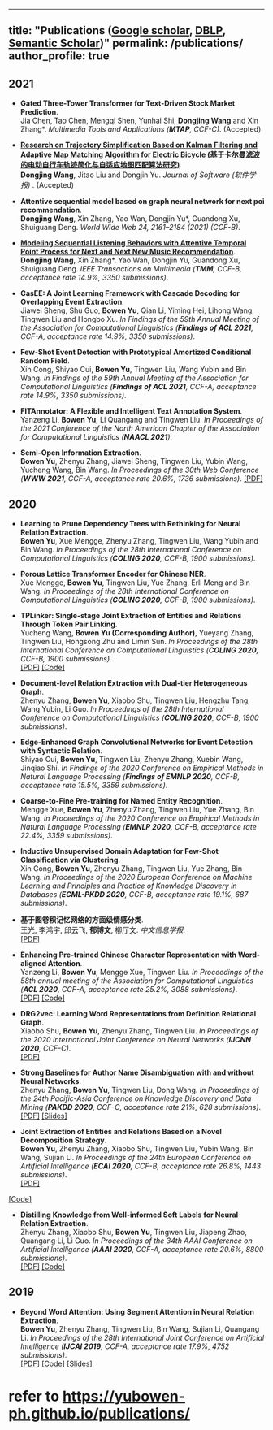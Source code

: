 
---
title: "Publications ([Google scholar](https://scholar.google.com/citations?user=D1_RC_kAAAAJ&hl=zh-CN), [DBLP](https://dblp.org/pid/121/4337.html), [Semantic Scholar](https://www.semanticscholar.org/author/2940191))"
permalink: /publications/
author_profile: true
---



## 2021
* <b>Gated Three-Tower Transformer for Text-Driven Stock Market Prediction</b>. 
<br> Jia Chen, Tao Chen, Mengqi Shen, Yunhai Shi, <b>Dongjing Wang</b> and Xin Zhang\*. <i>Multimedia Tools and Applications (**MTAP**, CCF-C)</i>. (Accepted) <br>

* <b>[Research on Trajectory Simplification Based on Kalman Filtering and Adaptive Map Matching Algorithm for Electric Bicycle (基于卡尔曼滤波的电动自行车轨迹简化与自适应地图匹配算法研究)](http://www.jos.org.cn/jos/article/abstract/La006)</b>. 
<br> <b>Dongjing Wang</b>, Jitao Liu and Dongjin Yu. <i>Journal of Software (软件学报) </i>. (Accepted) <br>

* <b>Attentive sequential model based on graph neural network for next poi recommendation</b>. 
<br> <b>Dongjing Wang</b>, Xin Zhang, Yao Wan, Dongjin Yu\*, Guandong Xu, Shuiguang Deng. <i> World Wide Web 24, 2161–2184 (2021) (CCF-B)</i>. <br>

* <b>[Modeling Sequential Listening Behaviors with Attentive Temporal Point Process for Next and Next New Music Recommendation](10.1109/TMM.2021.3114545)</b>. 
<br> <b>Dongjing Wang</b>, Xin Zhang\*, Yao Wan, Dongjin Yu, Guandong Xu, Shuiguang Deng. <i>IEEE Transactions on Multimedia (**TMM**, CCF-B, acceptance rate 14.9%, 3350 submissions)</i>. <br>

* <b>CasEE: A Joint Learning Framework with Cascade Decoding for Overlapping Event Extraction</b>. 
<br> Jiawei Sheng, Shu Guo, <b>Bowen Yu</b>, Qian Li, Yiming Hei, Lihong Wang, Tingwen Liu and Hongbo Xu. <i>In Findings of the 59th Annual Meeting of the Association for Computational Linguistics (**Findings of ACL 2021**, CCF-A, acceptance rate 14.9%, 3350 submissions)</i>. <br>

* <b>Few-Shot Event Detection with Prototypical Amortized Conditional Random Field</b>. 
<br> Xin Cong, Shiyao Cui, <b>Bowen Yu</b>, Tingwen Liu, Wang Yubin and Bin Wang. <i>In Findings of the 59th Annual Meeting of the Association for Computational Linguistics (**Findings of ACL 2021**, CCF-A, acceptance rate 14.9%, 3350 submissions)</i>. <br>


* <b>FITAnnotator: A Flexible and Intelligent Text Annotation System</b>. 
<br> Yanzeng Li, <b>Bowen Yu</b>, Li Quangang and Tingwen Liu. <i>In Proceedings of the 2021 Conference of the North American Chapter of the Association for Computational Linguistics (**NAACL 2021**)</i>. <br>

* <b>Semi-Open Information Extraction</b>. 
<br> <b>Bowen Yu</b>, Zhenyu Zhang, Jiawei Sheng, Tingwen Liu, Yubin Wang, Yucheng Wang, Bin Wang. <i>In Proceedings of the 30th Web Conference (**WWW 2021**, CCF-A, acceptance rate 20.6%, 1736 submissions)</i>. 
[[PDF]](https://yubowen-ph.github.io/files/2020_WWW_SOIE/SOIE.pdf) <br>

## 2020

* <b>Learning to Prune Dependency Trees with Rethinking for Neural Relation Extraction</b>. 
<br> <b>Bowen Yu</b>, Xue Mengge, Zhenyu Zhang, Tingwen Liu, Wang Yubin and Bin Wang. <i>In Proceedings of the 28th International Conference on Computational Linguistics (**COLING 2020**, CCF-B, 1900 submissions)</i>. <br>

* <b>Porous Lattice Transformer Encoder for Chinese NER</b>. 
<br> Xue Mengge, <b>Bowen Yu</b>, Tingwen Liu, Yue Zhang, Erli Meng and Bin Wang. <i>In Proceedings of the 28th International Conference on Computational Linguistics (**COLING 2020**, CCF-B, 1900 submissions)</i>. <br>

* <b>TPLinker: Single-stage Joint Extraction of Entities and Relations Through Token Pair Linking</b>. 
<br> Yucheng Wang, <b>Bowen Yu (Corresponding Author)</b>, Yueyang Zhang, Tingwen Liu, Hongsong Zhu and Limin Sun. <i>In Proceedings of the 28th International Conference on Computational Linguistics (**COLING 2020**, CCF-B, 1900 submissions)</i>. <br>
[[PDF]](https://yubowen-ph.github.io/files/2020_COLING_TPLinker/TPLinker_COLING_2020.pdf)
[[Code]](https://github.com/131250208/JointExtraction)

* <b>Document-level Relation Extraction with Dual-tier Heterogeneous Graph</b>. 
<br> Zhenyu Zhang, <b>Bowen Yu</b>, Xiaobo Shu, Tingwen Liu, Hengzhu Tang, Wang Yubin, Li Guo. <i>In Proceedings of the 28th International Conference on Computational Linguistics (**COLING 2020**, CCF-B, 1900 submissions)</i>. <br>

* <b>Edge-Enhanced Graph Convolutional Networks for Event Detection with Syntactic Relation</b>. 
<br> Shiyao Cui, <b>Bowen Yu</b>, Tingwen Liu, Zhenyu Zhang, Xuebin Wang, Jinqiao Shi. <i>In Findings of the 2020 Conference on Empirical Methods in Natural Language Processing (**Findings of EMNLP 2020**, CCF-B, acceptance rate 15.5%, 3359 submissions)</i>. <br>

* <b>Coarse-to-Fine Pre-training for Named Entity Recognition</b>. 
<br> Mengge Xue, <b>Bowen Yu</b>, Zhenyu Zhang, Tingwen Liu, Yue Zhang, Bin Wang. <i>In Proceedings of the 2020 Conference on Empirical Methods in Natural Language Processing (**EMNLP 2020**, CCF-B, acceptance rate 22.4%, 3359 submissions)</i>. <br>

* <b>Inductive Unsupervised Domain Adaptation for Few-Shot Classification via Clustering</b>. <br>
Xin Cong, <b>Bowen Yu</b>, Zhenyu Zhang, Tingwen Liu, Yue Zhang, Bin Wang. <i>In Proceedings of the 2020 European Conference on Machine Learning and Principles and Practice of Knowledge Discovery in Databases (**ECML-PKDD 2020**, CCF-B, acceptance rate 19.1%, 687 submissions)</i>. <br>

* <b>基于图卷积记忆网络的方面级情感分类</b>. <br>
王光, 李鸿宇, 邱云飞, <b>郁博文</b>, 柳厅文. <i>中文信息学报</i>. <br>
[[PDF]](https://yubowen-ph.github.io/files/JCIP_2020_GCN/GCN.pdf)


* <b>Enhancing Pre-trained Chinese Character Representation with Word-aligned Attention</b>. <br>
Yanzeng Li, <b>Bowen Yu</b>, Mengge Xue, Tingwen Liu. <i>In Proceedings of the 58th annual meeting of the Association for Computational Linguistics (**ACL 2020**, CCF-A, acceptance rate 25.2%, 3088 submissions)</i>. <br>
[[PDF]](https://yubowen-ph.github.io/files/ACL_2020_MWA/MWA.pdf)
[[Code]](https://github.com/lsvih/MWA)


* <b>DRG2vec: Learning Word Representations from Definition Relational Graph</b>. <br>
Xiaobo Shu, <b>Bowen Yu</b>, Zhenyu Zhang, Tingwen Liu. <i>In Proceedings of the 2020 International Joint Conference on Neural Networks (**IJCNN 2020**, CCF-C)</i>.<br>
[[PDF]](https://yubowen-ph.github.io/files/2020_IJCNN_DRG2vec/DRG2vec.pdf)
* <b>Strong Baselines for Author Name Disambiguation with and without Neural Networks</b>. <br>
Zhenyu Zhang, <b>Bowen Yu</b>, Tingwen Liu, Dong Wang. <i>In Proceedings of the 24th Pacific-Asia Conference on Knowledge Discovery and Data Mining (**PAKDD 2020**, CCF-C, acceptance rate 21%, 628 submissions)</i>.<br>
[[PDF]](https://yubowen-ph.github.io/files/2020_PAKDD_Strong/Strong.pdf)
[[Slides]](https://yubowen-ph.github.io/files/2020_PAKDD_Strong/slides.pdf)
<!-- [[Poster]](https://lijian.ac.cn/files/2019_IJCAI_MC/2019_MC_LRC_SSL_poster.pdf) -->
<!-- [[Slides]](https://lijian.ac.cn/files/2019_IJCAI_MC/2019_MC_LRC_SSL_slides.pdf) -->
<!-- [[Code]](https://github.com/superlj666/Multi-Class-Learning-using-Unlabeled-Samples-Theory-and-Algorithm) -->
* <b>Joint Extraction of Entities and Relations Based on a Novel Decomposition Strategy</b>. <br>
<b>Bowen Yu</b>, Zhenyu Zhang, Xiaobo Shu, Tingwen Liu, Yubin Wang, Bin Wang, Sujian Li. <i>In Proceedings of the 24th European Conference on Artificial Intelligence (**ECAI 2020**, CCF-B, acceptance rate 26.8%, 1443 submissions)</i>.<br>
[[PDF]](https://yubowen-ph.github.io/files/2020_ECAI_ETL/ETL.pdf)
<!-- [[Poster]](https://lijian.ac.cn/files/2019_IJCAI_LapRLS/2019_LapRLS_Nystrom_PCG_poster.pdf) -->
<!-- [[Slides]](https://lijian.ac.cn/files/2019_IJCAI_LapRLS/2019_LapRLS_Nystrom_PCG_slides.pdf) -->
[[Code]](https://github.com/yubowen-ph/JointER)
* <b>Distilling Knowledge from Well-informed Soft Labels for Neural Relation Extraction</b>. <br>
Zhenyu Zhang, Xiaobo Shu, <b>Bowen Yu</b>, Tingwen Liu, Jiapeng Zhao, Quangang Li, Li Guo. <i>In Proceedings of the 34th AAAI Conference on Artificial Intelligence (**AAAI 2020**, CCF-A, acceptance rate 20.6%, 8800 submissions)</i>.<br> 
[[PDF]](https://aaai.org/ojs/index.php/AAAI/article/view/6509)
[[Code]](https://github.com/zzysay/KD4NRE)
<!-- [[PDF]](https://yubowen-ph.github.io/files/2020_AAAI_Distill/KD4NRE.pdf) -->
<!-- [[Code]](https://github.com/superlj666/Automated-Spectral-Kernel-Learning) -->


<!-- * <b>Event Detection with Relation-Aware Graph Convolutional Networks</b>. <br>
Shiyao Cui, <b>Bowen Yu</b>, Tingwen Liu, Zhenyu Zhang, Xuebin Wang, Jinqiao Shi. <i>arXiv preprint arXiv:2002.10757, 2020</i>. <i>Submitted to EMNLP 2020</i>. <br>
[[PDF]](https://arxiv.org/pdf/2002.10757.pdf) -->

<!-- * <b>Porous Lattice Transformer Encoder for Chinese NER</b>. <br>
Mengge Xue, <b>Bowen Yu</b>, Tingwen Liu, Bin Wang, Erli Meng, Quangang Li. <i>arXiv preprint arXiv:1911.02733, 2019</i>. <i>Submitted to COLING 2020</i>. <br>
[[PDF]](https://arxiv.org/pdf/1911.02733.pdf) -->
<!-- [[Code]](https://github.com/superlj666/Distributed-Learning-with-Random-Features) -->


## 2019

* <b>Beyond Word Attention: Using Segment Attention in Neural Relation Extraction</b>. <br>
<b>Bowen Yu</b>, Zhenyu Zhang, Tingwen Liu, Bin Wang, Sujian Li, Quangang Li. <i>In Proceedings of the 28th International Joint Conference on Artificial Intelligence (**IJCAI 2019**, CCF-A, acceptance rate 17.9%, 4752 submissions)</i>. <br>
[[PDF]](https://www.ijcai.org/Proceedings/2019/0750.pdf)
[[Code]](https://github.com/yubowen-ph/segment)
[[Slides]](https://yubowen-ph.github.io/files/2019_IJCAI_SA/SA_Oral.pdf)

# refer to https://yubowen-ph.github.io/publications/


<!--
---
layout: archive
title: "Publications"
permalink: /publications/
author_profile: true
---

{% if author.googlescholar %}
  You can also find my articles on <u><a href="{{author.googlescholar}}">my Google Scholar profile</a>.</u>
{% endif %}

{% include base_path %}

{% for post in site.publications reversed %}
  {% include archive-single.html %}
{% endfor %}
-->
